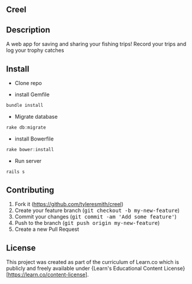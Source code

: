 ## Creel

## Description
A web app for saving and sharing your fishing trips! Record your trips and log your trophy catches

## Install

- Clone repo

- install Gemfile
``` javascript
bundle install
```

- Migrate database
``` javascript
rake db:migrate
```

- install Bowerfile
``` javascript
rake bower:install
```

- Run server
``` javascript
rails s
```
## Contributing
1. Fork it (https://github.com/tyleresmith/creel)
2. Create your feature branch (<tt>git checkout -b my-new-feature</tt>)
3. Commit your changes (<tt>git commit -am 'Add some feature'</tt>)
4. Push to the branch (<tt>git push origin my-new-feature</tt>)
5. Create a new Pull Request

## License
This project was created as part of the curriculum of Learn.co which is publicly and freely available under {Learn's Educational Content License}[https://learn.co/content-license].
